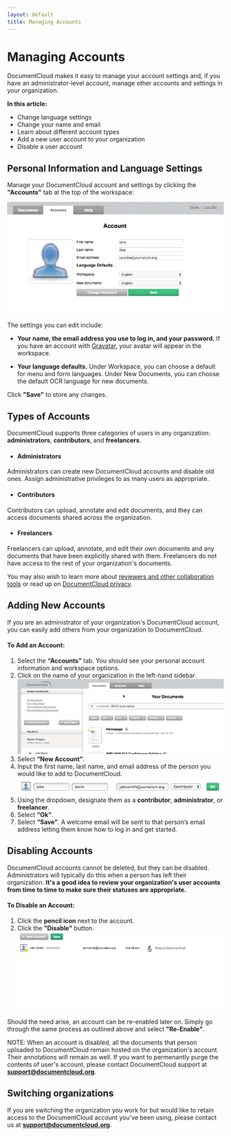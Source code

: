 ```yaml
---
layout: default
title: Managing Accounts
---
```


# Managing Accounts
DocumentCloud makes it easy to manage your account settings and, if you have an administrator-level account, manage other accounts and settings in your organization.

**In this article:**
* Change language settings
* Change your name and email
* Learn about different account types
* Add a new user account to your organization
* Disable a user account


## Personal Information and Language Settings
Manage your DocumentCloud account and settings by clicking the **"Accounts"** tab at the top of the workspace:

![Accounts](./images/managing_accounts/managing_accounts1.png)

The settings you can edit include: 

* **Your name, the email address you use to log in, and your password.** If you have an account with [Gravatar](https://en.gravatar.com), your avatar will appear in the workspace.

* **Your language defaults.** Under Workspace, you can choose a default for menu and form languages. Under New Documents, you can choose the default OCR language for new documents.

Click **"Save"** to store any changes.

## Types of Accounts

DocumentCloud supports three categories of users in any organization: **administrators**, **contributors**, and **freelancers**.
* ####  Administrators
Administrators can create new DocumentCloud accounts and disable old ones. Assign administrative privileges to as many users as appropriate.
* #### Contributors
Contributors can upload, annotate and edit documents, and they can access documents shared across the organization.
* #### Freelancers
Freelancers can upload, annotate, and edit their own documents and any documents that have been explicitly shared with them. Freelancers do not have access to the rest of your organization's documents.

You may also wish to learn more about [reviewers and other collaboration tools](collaboration.md) or read up on [DocumentCloud privacy](privacy.md).

## Adding New Accounts
If you are an administrator of your organization's DocumentCloud account, you can easily add others from your organization to DocumentCloud.

#### To Add an Account:


1. Select the **“Accounts”** tab. You should see your personal account information and workspace options.
2. Click on the name of your organization in the left-hand sidebar.
    ![Adding accounts 1](./images/managing_accounts/managing_accounts2.gif)
3. Select **“New Account”**.
4. Input the first name, last name, and email address of the person you would like to add to DocumentCloud.
    ![Adding accounts 2](./images/managing_accounts/managing_accounts3.png)
5. Using the dropdown, designate them as a **contributor**, **administrator**, or **freelancer**.
6. Select **“Ok”**. 
7. Select **“Save”**. A welcome email will be sent to that person’s email address letting them know how to log in and get started.

## Disabling Accounts

DocumentCloud accounts cannot be deleted, but they can be disabled. Administrators will typically do this when a person has left their organization. **It's a good idea to review your organization's user accounts from time to time to make sure their statuses are appropriate.**

#### To Disable an Account:


1. Click the **pencil icon** next to the account.
2. Click the **"Disable"** button.
    ![Disable account](./images/managing_accounts/managing_accounts4.gif)

Should the need arise, an account can be re-enabled later on. Simply go through the same process as outlined above and select **"Re-Enable"**.

NOTE: When an account is disabled, all the documents that person uploaded to DocumentCloud remain hosted on the organization's account. Their annotations will remain as well. If you want to permenantly purge the contents of user's account, please contact DocumentCloud support at **support@documentcloud.org**.

## Switching organizations

If you are switching the organization you work for but would like to retain access to the DocumentCloud account you've been using, please contact us at **support@documentcloud.org**.

